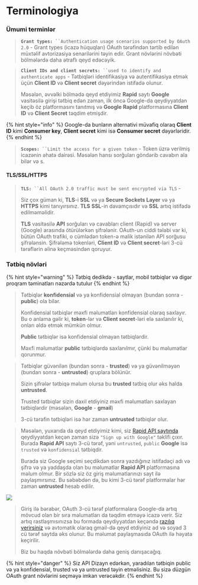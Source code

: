 # Terminologiya

### Ümumi terminlər

> **`Grant types:`**` ``Authentication usage scenarios supported by OAuth 2.0` - Grant types (icazə hüquqları) OAuth tərəfindən tərtib edilən müxtəlif avtorizasiya senarilərini təyin edir. Grant növlərini növbəti bölmələrdə daha ətraflı qeyd edəcəyik.&#x20;

> **`Client IDs and client secrets:`**` ``used to identify and authenticate apps` - Tətbiqləri identifikasiya və autentifikasiya etmək üçün **Client ID** və **Client secret** dəyərindən istifadə olunur.&#x20;
>
> Məsələn, əvvəlki bölmədə qeyd etdiyimiz **Rapid** saytı **Google** vasitəsilə girişi tətbiq edən zaman, ilk öncə Google-da qeydiyyatdan keçib öz platformasını tanıtmış və **Google** **Rapid** platformasına **Client ID** və **Client Secret** təqdim etmişdir.&#x20;

{% hint style="info" %}
Google-da bunların alternativi müvafiq olaraq **Client ID** kimi **Consumer key**, **Client secret** kimi isə **Consumer secret** dəyərləridir.
{% endhint %}

> **`Scopes:`**` ``Limit the access for a given token` - Token üzrə verilmiş icazənin əhatə dairəsi. Məsələn hansı sorğuları göndərib cavabın ala bilər və s.

#### TLS/SSL/HTTPS

> **`TLS:`**` ``All OAuth 2.0 traffic must be sent encrypted via TLS` -&#x20;
>
> Siz çox güman ki, **TLS**-i **SSL** və ya **Secure Sockets Layer** və ya **HTTPS** kimi tanıyırsınız. **TLS** **SSL**-in davamçısıdır və **SSL** artıq istifadə edilməməlidir.
>
> **TLS** vasitəsilə **API** sorğuları və cavabları client (Rapid) və server (Google) arasında ötürülərkən şifrələnir. OAuth-un ciddi tələbi var ki, bütün OAuth trafiki, o cümlədən token-ə malik istənilən API sorğusu şifrələnsin. Şifrələmə tokenləri, **Client ID** və **Client secret**-ləri 3-cü tərəflərin əlinə keçməsindən qoruyur.

### Tətbiq növləri

{% hint style="warning" %}
Tətbiq dedikdə - saytlar, mobil tətbiqlər və digər proqram təminatları nəzərdə tutulur&#x20;
{% endhint %}

> Tətbiqlər **konfidensial** və ya konfidensial olmayan (bundan sonra - **public**) ola bilər.&#x20;
>
> Konfidensial tətbiqlər məxfi məlumatları konfidensial olaraq saxlayır. Bu o anlama gəlir ki, **token**-lər və **Client secret**-ləri elə saxlanılır ki, onları əldə etmək mümkün olmur.&#x20;
>
> **Public** tətbiqlər isə konfidensial olmayan tətbiqlərdir.&#x20;
>
> Məxfi məlumatlar **public** tətbiqlərdə saxlanılmır, çünki bu məlumatlar qorunmur.&#x20;

> Tətbiqlər güvənilən (bundan sonra - **trusted**) və ya güvənilməyən (bundan sonra - **untrusted**) qruplara bölünür.
>
> Sizin şifrələr tətbiqə məlum olursa bu **trusted** tətbiq olur əks halda **untrusted**.
>
> Trusted tətbiqlər sizin daxil etdiyiniz məxfi məlumatları saxlayan tətbiqlərdir (məsələn, **Google** - **gmail**)
>
> 3-cü tərəfin tətbiqləri isə hər zaman **untrusted** tətbiqlər olur.&#x20;

> Məsələn, yuxarıda da qeyd etdiyimiz kimi, siz [Rapid API saytında ](https://rapidapi.com/)qeydiyyatdan keçən zaman sizə `"Sign up with Google"` təklifi çıxır. Burada **Rapid API** saytı 3-cü tərəf, yəni `untrusted`, `public` **Google** isə `trusted` və `konfidensial` tətbiqdir.
>
> Burada siz Google seçimi seçdikdən sonra yazdığınız istifadəçi adı və şifrə və ya yaddaşda olan bu məlumatlar **Rapid API** platformasına məlum olmur. Bir sözlə siz öz giriş məlumatlarınızı sayt ilə paylaşmırsınız. Bu səbəbdən də, bu kimi 3-cü tərəf platformalar hər zaman **untrusted** hesab edilir.

![](<../../.gitbook/assets/vk\_swiftshader\_icd.json (1).png>)

> Giriş ilə bərabər, OAuth 3-cü tərəf platformalara Google-da artıq mövcud olan bir sıra məlumatları da təqdim etməyə icazə verir. Siz artıq rastlaşmısınızsa bu formada qeydiyyatdan keçəndə [razılıq verirsiniz](../../oauth-grant-noevl-ri/authorization-code/#icaz) və avtomatik olaraq gmail-də qeyd etdiyiniz ad və soyad 3 cü tərəf saytda əks olunur. Bu məlumat paylaşmasıda OAuth ilə həyata keçirilir.
>
> Biz bu haqda növbəti bölmələrdə daha geniş danışacağıq.

{% hint style="danger" %}
Siz API Dizayn edərkən, yaradılan tətbiqin public və ya konfidensial, trusted və ya untrusted təyin etməlisiniz. Bu sizə düzgün OAuth grant növlərini seçməyə imkan verəcəkdir.
{% endhint %}
